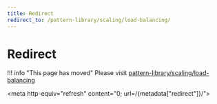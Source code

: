 ```yaml
---
title: Redirect
redirect_to: /pattern-library/scaling/load-balancing/
---
```


# Redirect

!!! info "This page has moved"
    Please visit [pattern-library/scaling/load-balancing](/pattern-library/scaling/load-balancing/index.md)

<meta http-equiv="refresh" content="0; url=/{metadata["redirect"]}/">